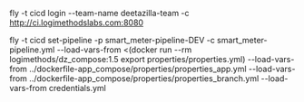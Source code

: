 fly -t cicd login --team-name deetazilla-team -c http://ci.logimethodslabs.com:8080

fly -t cicd set-pipeline -p smart_meter-pipeline-DEV -c smart_meter-pipeline.yml --load-vars-from  <(docker run --rm logimethods/dz_compose:1.5 export properties/properties.yml) --load-vars-from ../dockerfile-app_compose/properties/properties_app.yml --load-vars-from ../dockerfile-app_compose/properties/properties_branch.yml --load-vars-from credentials.yml
